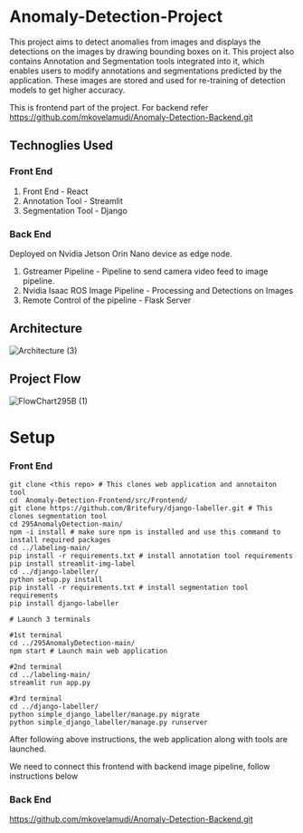 # Anomaly-Detection-Project
This project aims to detect anomalies from images and displays the detections on the images by drawing bounding boxes on it. This project also contains Annotation and Segmentation tools integrated into it, which enables users to modify annotations and segmentations predicted by the application. These images are stored and used for re-training of detection models to get higher accuracy.

This is frontend part of the project. For backend refer https://github.com/mkovelamudi/Anomaly-Detection-Backend.git

## Technoglies Used
### Front End
1. Front End - React
2. Annotation Tool - Streamlit
3. Segmentation Tool - Django
### Back End
Deployed on Nvidia Jetson Orin Nano device as edge node.
1. Gstreamer Pipeline - Pipeline to send camera video feed to image pipeline.
2. Nvidia Isaac ROS Image Pipeline - Processing and Detections on Images
3. Remote Control of the pipeline - Flask Server

## Architecture
![Architecture (3)](https://github.com/mkovelamudi/Anomaly-Detection-Frontend/assets/99615170/5c911b4c-4711-4ef6-b1a9-b3e16fb0c260)

## Project Flow
![FlowChart295B (1)](https://github.com/mkovelamudi/Anomaly-Detection-Frontend/assets/99615170/ec205ca6-4d65-4b16-9266-a29bc5829086)

# Setup
### Front End
```
git clone <this repo> # This clones web application and annotaiton tool
cd  Anomaly-Detection-Frontend/src/Frontend/
git clone https://github.com/Britefury/django-labeller.git # This clones segmentation tool
cd 295AnomalyDetection-main/
npm -i install # make sure npm is installed and use this command to install required packages
cd ../labeling-main/
pip install -r requirements.txt # install annotation tool requirements
pip install streamlit-img-label
cd ../django-labeller/
python setup.py install
pip install -r requirements.txt # install segmentation tool requirements
pip install django-labeller

# Launch 3 terminals

#1st terminal
cd ../295AnomalyDetection-main/
npm start # Launch main web application

#2nd terminal
cd ../labeling-main/
streamlit run app.py

#3rd terminal
cd ../django-labeller/
python simple_django_labeller/manage.py migrate
python simple_django_labeller/manage.py runserver
```
After following above instructions, the web application along with tools are launched.

We need to connect this frontend with backend image pipeline, follow instructions below

### Back End
https://github.com/mkovelamudi/Anomaly-Detection-Backend.git


